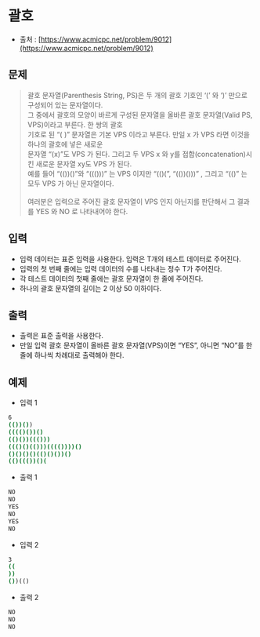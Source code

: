 # 괄호

- 출처 : [https://www.acmicpc.net/problem/9012](https://www.acmicpc.net/problem/9012)

## 문제

> 괄호 문자열(Parenthesis String, PS)은 두 개의 괄호 기호인 ‘(’ 와 ‘)’ 만으로 구성되어 있는 문자열이다. </br>
> 그 중에서 괄호의 모양이 바르게 구성된 문자열을 올바른 괄호 문자열(Valid PS, VPS)이라고 부른다. 한 쌍의 괄호 </br>
> 기호로 된 “( )” 문자열은 기본 VPS 이라고 부른다. 만일 x 가 VPS 라면 이것을 하나의 괄호에 넣은 새로운 </br>
> 문자열 “(x)”도 VPS 가 된다. 그리고 두 VPS x 와 y를 접합(concatenation)시킨 새로운 문자열 xy도 VPS 가 된다.</br>
> 예를 들어 “(())()”와 “((()))” 는 VPS 이지만 “(()(”, “(())()))” , 그리고 “(()” 는 모두 VPS 가 아닌 문자열이다.</br></br>
> 여러분은 입력으로 주어진 괄호 문자열이 VPS 인지 아닌지를 판단해서 그 결과를 YES 와 NO 로 나타내어야 한다.

## 입력

- 입력 데이터는 표준 입력을 사용한다. 입력은 T개의 테스트 데이터로 주어진다.
- 입력의 첫 번째 줄에는 입력 데이터의 수를 나타내는 정수 T가 주어진다.
- 각 테스트 데이터의 첫째 줄에는 괄호 문자열이 한 줄에 주어진다.
- 하나의 괄호 문자열의 길이는 2 이상 50 이하이다.

## 출력

- 출력은 표준 출력을 사용한다.
- 만일 입력 괄호 문자열이 올바른 괄호 문자열(VPS)이면 “YES”, 아니면 “NO”를 한 줄에 하나씩 차례대로 출력해야 한다.

## 예제

- 입력 1

```cmd
6
(())())
(((()())()
(()())((()))
((()()(()))(((())))()
()()()()(()()())()
(()((())()(
```

- 출력 1

```cmd
NO
NO
YES
NO
YES
NO
```

- 입력 2

```cmd
3
((
))
())(()
```

- 출력 2

```cmd
NO
NO
NO
```
